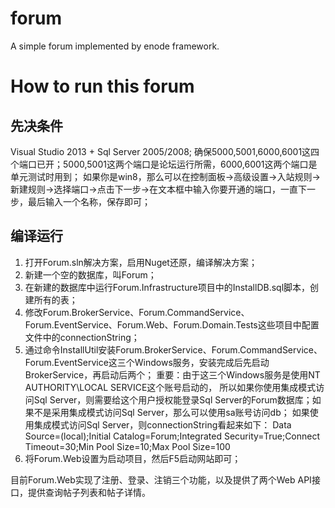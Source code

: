 ﻿forum
=====

A simple forum implemented by enode framework.

How to run this forum
======================

先决条件
--------
Visual Studio 2013 + Sql Server 2005/2008;
确保5000,5001,6000,6001这四个端口已开；5000,5001这两个端口是论坛运行所需，6000,6001这两个端口是单元测试时用到；
如果你是win8，那么可以在控制面板->高级设置->入站规则->新建规则->选择端口->点击下一步->在文本框中输入你要开通的端口，一直下一步，最后输入一个名称，保存即可；

编译运行
--------
1. 打开Forum.sln解决方案，启用Nuget还原，编译解决方案；
2. 新建一个空的数据库，叫Forum；
3. 在新建的数据库中运行Forum.Infrastructure项目中的InstallDB.sql脚本，创建所有的表；
4. 修改Forum.BrokerService、Forum.CommandService、Forum.EventService、Forum.Web、Forum.Domain.Tests这些项目中配置文件中的connectionString；
5. 通过命令InstallUtil安装Forum.BrokerService、Forum.CommandService、Forum.EventService这三个Windows服务，安装完成后先启动BrokerService，再启动后两个；
   重要：由于这三个Windows服务是使用NT AUTHORITY\LOCAL SERVICE这个账号启动的，
   所以如果你使用集成模式访问Sql Server，则需要给这个用户授权能登录Sql Server的Forum数据库；如果不是采用集成模式访问Sql Server，那么可以使用sa账号访问db；
   如果使用集成模式访问Sql Server，则connectionString看起来如下：
   Data Source=(local);Initial Catalog=Forum;Integrated Security=True;Connect Timeout=30;Min Pool Size=10;Max Pool Size=100
6. 将Forum.Web设置为启动项目，然后F5启动网站即可；

目前Forum.Web实现了注册、登录、注销三个功能，以及提供了两个Web API接口，提供查询帖子列表和帖子详情。
